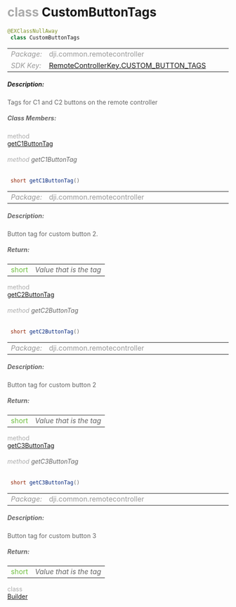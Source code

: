 <div class="article"><h1 ><font color="#AAA">class </font>CustomButtonTags</h1></div>

~~~java
@EXClassNullAway
 class CustomButtonTags 
~~~

<html><table class="table-supportedby"><tr valign="top"><td width=15%><font color="#999"><i>Package:</i></td><td width=85%><font color="#999">dji.common.remotecontroller</td></tr><tr valign="top"><td width=15%><font color="#999"><i>SDK Key:</i></td><td width=85%><font color="#999"><a href="/Components/KeyManager/DJIRemoteControllerKey.html#remotecontrollerkey_custom_button_tags_key">RemoteControllerKey.CUSTOM_BUTTON_TAGS</a></td></tr></table></html>



##### Description:



<font color="#666">Tags for C1 and C2 buttons on the remote controller



##### Class Members:

<div class="api-row" id="djiremotecontroller_rccustombuttontagparam_tag1"><div class="api-col left"></div><div class="api-col middle" style="color:#AAA">method</div><div class="api-col right"><a class="trigger" href="#djiremotecontroller_rccustombuttontagparam_tag1_inline">getC1ButtonTag</a></div></div><div class="inline-doc" id="djiremotecontroller_rccustombuttontagparam_tag1_inline"

><div class="article"><h6 ><font color="#AAA">method </font>getC1ButtonTag</h6></div>

~~~java
 short getC1ButtonTag() 
~~~

<html><table class="table-supportedby"><tr valign="top"><td width=15%><font color="#999"><i>Package:</i></td><td width=85%><font color="#999">dji.common.remotecontroller</td></tr></table></html>



##### Description:



<font color="#666">Button tag for custom button 2.



##### Return:

<html><table class="table-inline-parameters"><tr valign="top"><td><font color="#70BF41">short</td><td><font color="#666"><i>Value that is the tag</i></td></tr></table></html></div>

<div class="api-row" id="djiremotecontroller_rccustombuttontagparam_tag2"><div class="api-col left"></div><div class="api-col middle" style="color:#AAA">method</div><div class="api-col right"><a class="trigger" href="#djiremotecontroller_rccustombuttontagparam_tag2_inline">getC2ButtonTag</a></div></div><div class="inline-doc" id="djiremotecontroller_rccustombuttontagparam_tag2_inline"

><div class="article"><h6 ><font color="#AAA">method </font>getC2ButtonTag</h6></div>

~~~java
 short getC2ButtonTag() 
~~~

<html><table class="table-supportedby"><tr valign="top"><td width=15%><font color="#999"><i>Package:</i></td><td width=85%><font color="#999">dji.common.remotecontroller</td></tr></table></html>



##### Description:



<font color="#666">Button tag for custom button 2



##### Return:

<html><table class="table-inline-parameters"><tr valign="top"><td><font color="#70BF41">short</td><td><font color="#666"><i>Value that is the tag</i></td></tr></table></html></div>

<div class="api-row" id="djiremotecontroller_rccustombuttontagparam_tag3"><div class="api-col left"></div><div class="api-col middle" style="color:#AAA">method</div><div class="api-col right"><a class="trigger" href="#djiremotecontroller_rccustombuttontagparam_tag3_inline">getC3ButtonTag</a></div></div><div class="inline-doc" id="djiremotecontroller_rccustombuttontagparam_tag3_inline"

><div class="article"><h6 ><font color="#AAA">method </font>getC3ButtonTag</h6></div>

~~~java
 short getC3ButtonTag() 
~~~

<html><table class="table-supportedby"><tr valign="top"><td width=15%><font color="#999"><i>Package:</i></td><td width=85%><font color="#999">dji.common.remotecontroller</td></tr></table></html>



##### Description:



<font color="#666">Button tag for custom button 3



##### Return:

<html><table class="table-inline-parameters"><tr valign="top"><td><font color="#70BF41">short</td><td><font color="#666"><i>Value that is the tag</i></td></tr></table></html></div>

<div class="api-row" id="djiremotecontroller_rccustombuttontagparam_constructor"><div class="api-col left"></div><div class="api-col middle" style="color:#AAA">class</div><div class="api-col right"><a href="/Components/RemoteController/DJIRemoteController_RCCustomButtonTagParam_Constructor.html">Builder</a></div></div>
